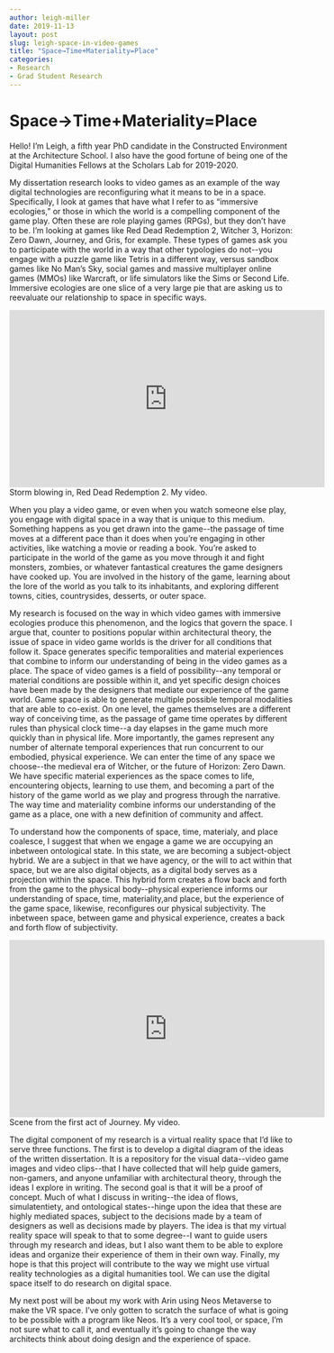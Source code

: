 ```yaml
---
author: leigh-miller
date: 2019-11-13
layout: post
slug: leigh-space-in-video-games
title: "Space→Time+Materiality=Place"
categories:
- Research
- Grad Student Research
---
```

# Space→Time+Materiality=Place

Hello! I’m Leigh, a fifth year PhD candidate in the Constructed Environment at the Architecture School. I also have the good fortune of being one of the Digital Humanities Fellows at the Scholars Lab for 2019-2020.

My dissertation research looks to video games as an example of the way digital technologies are reconfiguring what it means to be in a space. Specifically, I look at games that have what I refer to as “immersive ecologies,” or those in which the world is a compelling component of the game play. Often these are role playing games (RPGs), but they don’t have to be. I’m looking at games like Red Dead Redemption 2, Witcher 3, Horizon: Zero Dawn, Journey, and Gris, for example. These types of games ask you to participate with the world in a way that other typologies do not--you engage with a puzzle game like Tetris in a different way, versus sandbox games like No Man’s Sky, social games and massive multiplayer online games (MMOs) like Warcraft, or life simulators like the Sims or Second Life. Immersive ecologies are one slice of a very large pie that are asking us to reevaluate our relationship to space in specific ways.

<iframe width="560" height="315" src="https://www.youtube.com/embed/1H6-gRiGHvk" frameborder="0" allow="accelerometer; autoplay; encrypted-media; gyroscope; picture-in-picture" allowfullscreen></iframe>
Storm blowing in, Red Dead Redemption 2. My video.  


When you play a video game, or even when you watch someone else play, you engage with digital space in a way that is unique to this medium. Something happens as you get drawn into the game--the passage of time moves at a different pace than it does when you’re engaging in other activities, like watching a movie or reading a book. You’re asked to participate in the world of the game as you move through it and fight monsters, zombies, or whatever fantastical creatures the game designers have cooked up. You are involved in the history of the game, learning about the lore of the world as you talk to its inhabitants, and exploring different towns, cities, countrysides, desserts, or outer space. 

My research is focused on the way in which video games with immersive ecologies produce this phenomenon, and the logics that govern the space. I argue that, counter to positions popular within architectural theory, the issue of space in video game worlds is the driver for all conditions that follow it. Space generates specific temporalities and material experiences that combine to inform our understanding of being in the video games as a place. The space of video games is a field of possibility--any temporal or material conditions are possible within it, and yet specific design choices have been made by the designers that mediate our experience of the game world. Game space is able to generate multiple possible temporal modalities that are able to co-exist. On one level, the games themselves are a different way of conceiving time, as the passage of game time operates by different rules than physical clock time--a day elapses in the game much more quickly than in physical life. More importantly, the games represent any number of alternate temporal experiences that run concurrent to our embodied, physical experience. We can enter the time of any space we choose--the medieval era of Witcher, or the future of Horizon: Zero Dawn. We have specific material experiences as the space comes to life, encountering objects, learning to use them, and becoming a part of the history of the game world as we play and progress through the narrative. The way time and materiality combine informs our understanding of the game as a place, one with a new definition of community and affect. 
 
To understand how the components of space, time, materialy, and place coalesce, I suggest that when we engage a game we are occupying an inbetween ontological state. In this state, we are becoming a subject-object hybrid. We are a subject in that we have agency, or the will to act within that space, but we are also digital objects, as a digital body serves as a projection within the space. This hybrid form creates a flow back and forth from the game to the physical body--physical experience informs our understanding of space, time, materiality,and place, but the experience of the game space, likewise, reconfigures our physical subjectivity. The inbetween space, between game and physical experience, creates a back and forth flow of subjectivity. 

<iframe width="560" height="315" src="https://www.youtube.com/embed/jcKZBAPNjMw" frameborder="0" allow="accelerometer; autoplay; encrypted-media; gyroscope; picture-in-picture" allowfullscreen></iframe>
Scene from the first act of Journey. My video. 


The digital component of my research is a virtual reality space that I’d like to serve three functions. The first is to develop a digital diagram of the ideas of the written dissertation. It is a repository for the visual data--video game images and video clips--that I have collected that will help guide gamers, non-gamers, and anyone unfamiliar with architectural theory, through the ideas I explore in writing. The second goal is that it will be a proof of concept. Much of what I discuss in writing--the idea of flows, simulatentiety, and ontological states--hinge upon the idea that these are highly mediated spaces, subject to the decisions made by a team of designers as well as decisions made by players. The idea is that my virtual reality space will speak to that to some degree--I want to guide users through my research and ideas, but I also want them to be able to explore ideas and organize their experience of them in their own way. Finally, my hope is that this project will contribute to the way we might use virtual reality technologies as a digital humanities tool. We can use the digital space itself to do research on digital space. 

My next post will be about my work with Arin using Neos Metaverse to make the VR space. I’ve only gotten to scratch the surface of what is going to be possible with a program like Neos. It’s a very cool tool, or space, I’m not sure what to call it, and eventually it’s going to change the way architects think about doing design and the experience of space.  
